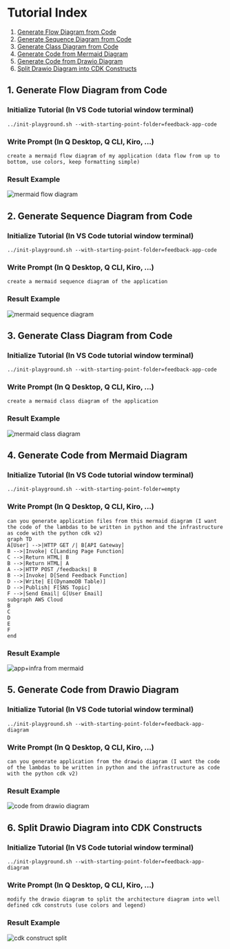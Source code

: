 # Tutorial Index
1. [Generate Flow Diagram from Code](#1-generate-flow-diagram-from-code)
2. [Generate Sequence Diagram from Code](#2-generate-sequence-diagram-from-code)
3. [Generate Class Diagram from Code](#3-generate-class-diagram-from-code)
4. [Generate Code from Mermaid Diagram](#4-generate-code-from-mermaid-diagram)
5. [Generate Code from Drawio Diagram](#5-generate-code-from-drawio-diagram)
6. [Split Drawio Diagram into CDK Constructs](#6-split-drawio-diagram-into-cdk-constructs)

## 1. Generate Flow Diagram from Code

### Initialize Tutorial (In VS Code tutorial window terminal)
```
../init-playground.sh --with-starting-point-folder=feedback-app-code
```

### Write Prompt (In Q Desktop, Q CLI, Kiro, ...)
```
create a mermaid flow diagram of my application (data flow from up to bottom, use colors, keep formatting simple)
```

### Result Example
![mermaid flow diagram](../screenshots/mermaid-flow-diagram.png)

## 2. Generate Sequence Diagram from Code

### Initialize Tutorial (In VS Code tutorial window terminal)
```
../init-playground.sh --with-starting-point-folder=feedback-app-code
```

### Write Prompt (In Q Desktop, Q CLI, Kiro, ...)
```
create a mermaid sequence diagram of the application
```

### Result Example
![mermaid sequence diagram](../screenshots/mermaid-sequence-diagram.png)

## 3. Generate Class Diagram from Code

### Initialize Tutorial (In VS Code tutorial window terminal)
```
../init-playground.sh --with-starting-point-folder=feedback-app-code
```

### Write Prompt (In Q Desktop, Q CLI, Kiro, ...)
```
create a mermaid class diagram of the application
```

### Result Example
![mermaid class diagram](../screenshots/mermaid-class-diagram.png)

## 4. Generate Code from Mermaid Diagram

### Initialize Tutorial (In VS Code tutorial window terminal)
```
../init-playground.sh --with-starting-point-folder=empty
```

### Write Prompt (In Q Desktop, Q CLI, Kiro, ...)
```
can you generate application files from this mermaid diagram (I want the code of the lambdas to be written in python and the infrastructure as code with the python cdk v2)
graph TD  
A[User] -->|HTTP GET /| B[API Gateway]  
B -->|Invoke| C[Landing Page Function]  
C -->|Return HTML| B  
B -->|Return HTML| A  
A -->|HTTP POST /feedbacks| B  
B -->|Invoke| D[Send Feedback Function]  
D -->|Write| E[(DynamoDB Table)]  
D -->|Publish| F[SNS Topic]  
F -->|Send Email| G[User Email]  
subgraph AWS Cloud  
B  
C  
D  
E  
F  
end

```

### Result Example
![app+infra from mermaid](../screenshots/app+infra-from-mermaid.png)

## 5. Generate Code from Drawio Diagram

### Initialize Tutorial (In VS Code tutorial window terminal)
```
../init-playground.sh --with-starting-point-folder=feedback-app-diagram
```

### Write Prompt (In Q Desktop, Q CLI, Kiro, ...)
```
can you generate application from the drawio diagram (I want the code of the lambdas to be written in python and the infrastructure as code with the python cdk v2)
```

### Result Example
![code from drawio diagram](../screenshots/code-from-drawio-diagram.png)

## 6. Split Drawio Diagram into CDK Constructs

### Initialize Tutorial (In VS Code tutorial window terminal)
```
../init-playground.sh --with-starting-point-folder=feedback-app-diagram
```

### Write Prompt (In Q Desktop, Q CLI, Kiro, ...)
```
modify the drawio diagram to split the architecture diagram into well defined cdk construts (use colors and legend)
```

### Result Example
![cdk construct split](../screenshots/cdk-construct-split.png)

